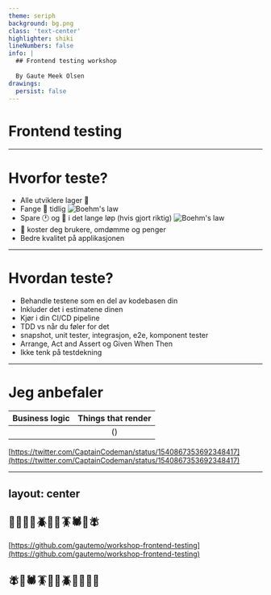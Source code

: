 ```yaml
---
theme: seriph
background: bg.png
class: 'text-center'
highlighter: shiki
lineNumbers: false
info: |
  ## Frontend testing workshop
  
  By Gaute Meek Olsen
drawings:
  persist: false
---
```


# Frontend testing

<div class="abs-br m-6 flex gap-2">
  <a href="https://twitter.com/GauteMeekOlsen" target="_blank" alt="Twitter"
    class="text-xl icon-btn opacity-50 !border-none !hover:text-white">
    <carbon-logo-twitter />
  </a>
</div>

---

# Hvorfor teste?

<ul>
  <li v-click="1">Alle utviklere lager 🐞</li>
  <li v-click="2">
    Fange 🐜 tidlig
    <img alt="Boehm's law" src="/law.png"/>
  </li>
  <li v-click="3">
    Spare 🕐 og 💸 i det lange løp (hvis gjort riktig)
    <img alt="Boehm's law" src="/law.png"/>
  </li>
  <li v-click="4">🐛 koster deg brukere, omdømme og penger</li>
  <li v-click="5">Bedre kvalitet på applikasjonen</li>
</ul>


<style>
  .slidev-vclick-prior {
    opacity: 0;
    height: 0;
  }
</style>

---

# Hvordan teste?

<ul>
  <li v-click="1">Behandle testene som en del av kodebasen din</li>
  <li v-click="2">Inkluder det i estimatene dinen</li>
  <li v-click="3">Kjør i din CI/CD pipeline</li>
  <li v-click="4">TDD vs når du føler for det</li>
  <li v-click="5">snapshot, unit tester, integrasjon, e2e, komponent tester</li>
  <li v-click="6">Arrange, Act and Assert og Given When Then</li>
  <li v-click="7">Ikke tenk på testdekning</li>
</ul>


<style>
  .slidev-vclick-prior {
    opacity: 0;
    height: 0;
  }
</style>

---

# Jeg anbefaler

| Business logic        | Things that render           | 
| ------------- |:-------------:| 
| <logos-vitest class="text-5xl"/>      | <logos-cypress class="text-5xl"/> (<logos-playwright class="text-3xl"/>) | 

[https://twitter.com/CaptainCodeman/status/1540867353692348417](https://twitter.com/CaptainCodeman/status/1540867353692348417)

---
layout: center
---

## 🦋🐛🐜🐝🪲🐞🦗🪳🕷️🦟🪰
[https://github.com/gautemo/workshop-frontend-testing](https://github.com/gautemo/workshop-frontend-testing)
## 🪰🦟🕷️🪳🦗🐞🪲🐝🐜🐛🦋